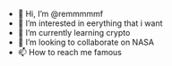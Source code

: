 - 👋 Hi, I’m @remmmmmf
- 👀 I’m interested in eerything that i want
- 🌱 I’m currently learning crypto
- 💞️ I’m looking to collaborate on NASA
- 📫 How to reach me famous

<!---
remmmmmf/remmmmmf is a ✨ special ✨ repository because its `README.md` (this file) appears on your GitHub profile.
You can click the Preview link to take a look at your changes.
--->
